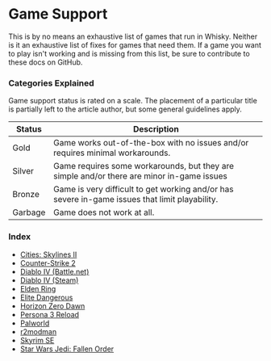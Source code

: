 # Game Support

This is by no means an exhaustive list of games that run in Whisky.
Neither is it an exhaustive list of fixes for games that need them.
If a game you want to play isn't working and is missing from this list,
be sure to contribute to these docs on GitHub. 

### Categories Explained
Game support status is rated on a scale. The placement of a particular
title is partially left to the article author, but some general guidelines apply.

| Status  | Description                                                                                    |
|---------|------------------------------------------------------------------------------------------------|
| Gold    | Game works out-of-the-box with no issues and/or requires minimal workarounds.                  |
| Silver  | Game requires some workarounds, but they are simple and/or there are minor in-game issues      |
| Bronze  | Game is very difficult to get working and/or has severe in-game issues that limit playability. |
| Garbage | Game does not work at all.                                                                     |

### Index
- [Cities: Skylines II](./cities-skylines-2.md)
- [Counter-Strike 2](./counter-strike-2.md)
- [Diablo IV (Battle.net)](./diablo-4-battle-net.md)
- [Diablo IV (Steam)](./diablo-4-steam.md)
- [Elden Ring](./elden-ring.md)
- [Elite Dangerous](./elite-dangerous.md)
- [Horizon Zero Dawn](./horizon-zero-dawn.md)
- [Persona 3 Reload](./p3r.md)
- [Palworld](./palworld.md)
- [r2modman](./r2modman.md)
- [Skyrim SE](./skyrim-se.md)
- [Star Wars Jedi: Fallen Order](./sw-fallen-order.md)
